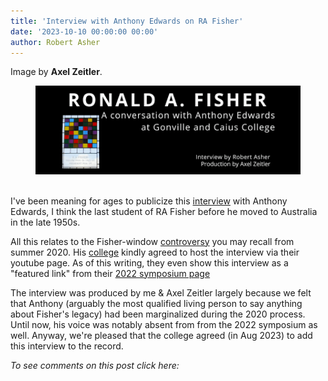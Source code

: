 ```yaml
---
title: 'Interview with Anthony Edwards on RA Fisher'
date: '2023-10-10 00:00:00 00:00'
author: Robert Asher
---
```

Image by <strong>Axel Zeitler</strong>.
<figure>
<img src="/uploads/2023/fisherTitle2.png" alt="Edwards Interview on Fisher"/>
</figure>

<br/> I've been meaning for ages to publicize this <a href="https://youtu.be/kqLB5a8op5c">interview</a> with Anthony Edwards, I think the last student of RA Fisher before he moved to Australia in the late 1950s. 

<p>All this relates to the Fisher-window <a href="https://www.economist.com/britain/2022/04/23/a-cambridge-college-reflects-on-the-controversy-over-ronald-fisher">controversy</a> you may recall from summer 2020. His <a href="https://www.cai.cam.ac.uk/">college</a> kindly agreed to host the interview via their youtube page. As of this writing, they even show this interview as a "featured link" from their <a href="https://www.cai.cam.ac.uk/discover/fisher-21st-century">2022 symposium page</a></p>

<p>The interview was produced by me & Axel Zeitler largely because we felt that Anthony (arguably the most qualified living person to say anything about Fisher's legacy) had been marginalized during the 2020 process. Until now, his voice was notably absent from from the 2022 symposium as well. Anyway, we're pleased that the college agreed (in Aug 2023) to add this interview to the record.</p>

<i>To see comments on this post click here:</i> <!--more-->
